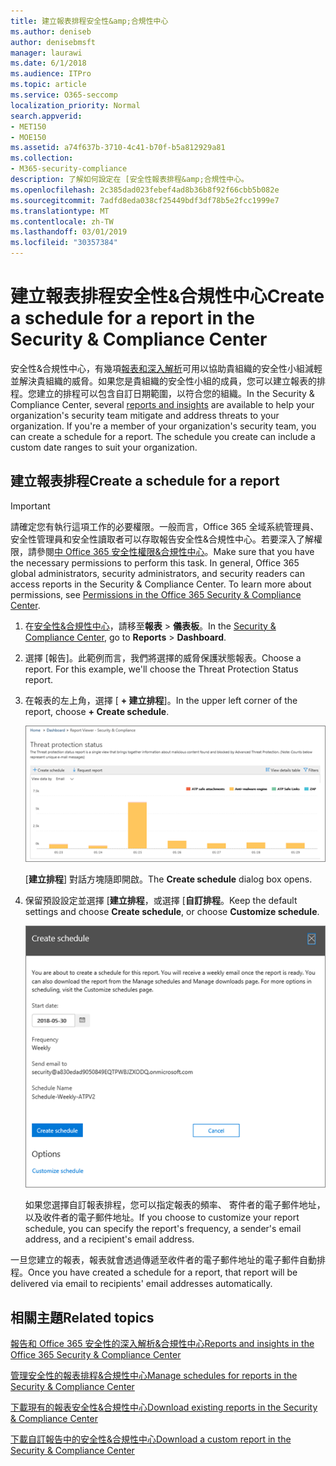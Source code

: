 ```yaml
---
title: 建立報表排程安全性&amp;合規性中心
ms.author: deniseb
author: denisebmsft
manager: laurawi
ms.date: 6/1/2018
ms.audience: ITPro
ms.topic: article
ms.service: O365-seccomp
localization_priority: Normal
search.appverid:
- MET150
- MOE150
ms.assetid: a74f637b-3710-4c41-b70f-b5a812929a81
ms.collection:
- M365-security-compliance
description: 了解如何設定在 [安全性報表排程&amp;合規性中心。
ms.openlocfilehash: 2c385dad023febef4ad8b36b8f92f66cbb5b082e
ms.sourcegitcommit: 7adfd8eda038cf25449bdf3df78b5e2fcc1999e7
ms.translationtype: MT
ms.contentlocale: zh-TW
ms.lasthandoff: 03/01/2019
ms.locfileid: "30357384"
---
```

# <a name="create-a-schedule-for-a-report-in-the-security-amp-compliance-center"></a><span data-ttu-id="87539-103">建立報表排程安全性&amp;合規性中心</span><span class="sxs-lookup"><span data-stu-id="87539-103">Create a schedule for a report in the Security &amp; Compliance Center</span></span>

<span data-ttu-id="87539-p101">安全性&amp;合規性中心，有幾項[報表和深入解析](reports-and-insights-in-security-and-compliance.md)可用以協助貴組織的安全性小組減輕並解決貴組織的威脅。如果您是貴組織的安全性小組的成員，您可以建立報表的排程。您建立的排程可以包含自訂日期範圍，以符合您的組織。</span><span class="sxs-lookup"><span data-stu-id="87539-p101">In the Security &amp; Compliance Center, several [reports and insights](reports-and-insights-in-security-and-compliance.md) are available to help your organization's security team mitigate and address threats to your organization. If you're a member of your organization's security team, you can create a schedule for a report. The schedule you create can include a custom date ranges to suit your organization.</span></span> 
  
## <a name="create-a-schedule-for-a-report"></a><span data-ttu-id="87539-107">建立報表排程</span><span class="sxs-lookup"><span data-stu-id="87539-107">Create a schedule for a report</span></span>

> [!IMPORTANT]
> <span data-ttu-id="87539-p102">請確定您有執行這項工作的必要權限。一般而言，Office 365 全域系統管理員、 安全性管理員和安全性讀取者可以存取報告安全性&amp;合規性中心。若要深入了解權限，請參閱[中 Office 365 安全性權限&amp;合規性中心](permissions-in-the-security-and-compliance-center.md)。</span><span class="sxs-lookup"><span data-stu-id="87539-p102">Make sure that you have the necessary permissions to perform this task. In general, Office 365 global administrators, security administrators, and security readers can access reports in the Security &amp; Compliance Center. To learn more about permissions, see [Permissions in the Office 365 Security &amp; Compliance Center](permissions-in-the-security-and-compliance-center.md).</span></span>
  
1. <span data-ttu-id="87539-111">在[安全性&amp;合規性中心](https://protection.office.com)，請移至**報表** \> **儀表板**。</span><span class="sxs-lookup"><span data-stu-id="87539-111">In the [Security &amp; Compliance Center](https://protection.office.com), go to **Reports** \> **Dashboard**.</span></span>
    
2. <span data-ttu-id="87539-p103">選擇 [報告]。此範例而言，我們將選擇的威脅保護狀態報表。</span><span class="sxs-lookup"><span data-stu-id="87539-p103">Choose a report. For this example, we'll choose the Threat Protection Status report.</span></span>
    
3. <span data-ttu-id="87539-114">在報表的左上角，選擇 [ **+ 建立排程**]。</span><span class="sxs-lookup"><span data-stu-id="87539-114">In the upper left corner of the report, choose **+ Create schedule**.</span></span>
    
    ![您可以建立報表排程安全性&amp;合規性中心](media/2311327c-14f6-4a17-b604-0c9ff2d485d1.png)
  
    <span data-ttu-id="87539-116">[**建立排程**] 對話方塊隨即開啟。</span><span class="sxs-lookup"><span data-stu-id="87539-116">The **Create schedule** dialog box opens.</span></span> 
    
4. <span data-ttu-id="87539-117">保留預設設定並選擇 [**建立排程**，或選擇 [**自訂排程**。</span><span class="sxs-lookup"><span data-stu-id="87539-117">Keep the default settings and choose **Create schedule**, or choose **Customize schedule**.</span></span>
    
    ![您可以使用的預設設定，或自訂的報表排程](media/04fac327-8f73-4711-8319-58c11880fd96.png)
  
    <span data-ttu-id="87539-119">如果您選擇自訂報表排程，您可以指定報表的頻率、 寄件者的電子郵件地址，以及收件者的電子郵件地址。</span><span class="sxs-lookup"><span data-stu-id="87539-119">If you choose to customize your report schedule, you can specify the report's frequency, a sender's email address, and a recipient's email address.</span></span> 
    
<span data-ttu-id="87539-120">一旦您建立的報表，報表就會透過傳遞至收件者的電子郵件地址的電子郵件自動排程。</span><span class="sxs-lookup"><span data-stu-id="87539-120">Once you have created a schedule for a report, that report will be delivered via email to recipients' email addresses automatically.</span></span> 
  
## <a name="related-topics"></a><span data-ttu-id="87539-121">相關主題</span><span class="sxs-lookup"><span data-stu-id="87539-121">Related topics</span></span>

[<span data-ttu-id="87539-122">報告和 Office 365 安全性的深入解析&amp;合規性中心</span><span class="sxs-lookup"><span data-stu-id="87539-122">Reports and insights in the Office 365 Security &amp; Compliance Center</span></span>](reports-and-insights-in-security-and-compliance.md)
  
[<span data-ttu-id="87539-123">管理安全性的報表排程&amp;合規性中心</span><span class="sxs-lookup"><span data-stu-id="87539-123">Manage schedules for reports in the Security &amp; Compliance Center</span></span>](manage-schedules-for-multiple-reports.md)
  
[<span data-ttu-id="87539-124">下載現有的報表安全性&amp;合規性中心</span><span class="sxs-lookup"><span data-stu-id="87539-124">Download existing reports in the Security &amp; Compliance Center</span></span>](download-existing-reports.md)
  
[<span data-ttu-id="87539-125">下載自訂報告中的安全性&amp;合規性中心</span><span class="sxs-lookup"><span data-stu-id="87539-125">Download a custom report in the Security &amp; Compliance Center</span></span>](set-up-and-download-a-custom-report.md)
  

